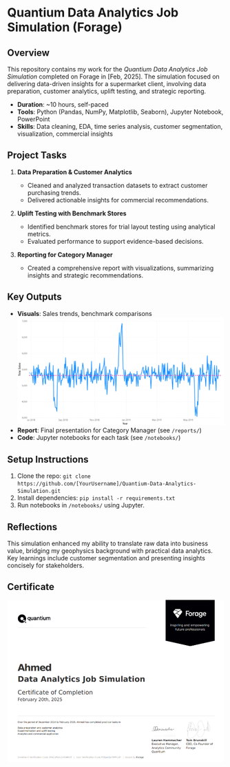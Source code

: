 # Quantium Data Analytics Job Simulation (Forage)

## Overview
This repository contains my work for the *Quantium Data Analytics Job Simulation* completed on Forage in [Feb, 2025]. The simulation focused on delivering data-driven insights for a supermarket client, involving data preparation, customer analytics, uplift testing, and strategic reporting.

- **Duration**: ~10 hours, self-paced
- **Tools**: Python (Pandas, NumPy, Matplotlib, Seaborn), Jupyter Notebook, PowerPoint
- **Skills**: Data cleaning, EDA, time series analysis, customer segmentation, visualization, commercial insights

## Project Tasks
1. **Data Preparation & Customer Analytics**
   - Cleaned and analyzed transaction datasets to extract customer purchasing trends.
   - Delivered actionable insights for commercial recommendations.

2. **Uplift Testing with Benchmark Stores**
   - Identified benchmark stores for trial layout testing using analytical metrics.
   - Evaluated performance to support evidence-based decisions.

3. **Reporting for Category Manager**
   - Created a comprehensive report with visualizations, summarizing insights and strategic recommendations.

## Key Outputs
- **Visuals**: Sales trends, benchmark comparisons ![Sales Trend](visuals/sales_trend.png)
- **Report**: Final presentation for Category Manager (see `/reports/`)
- **Code**: Jupyter notebooks for each task (see `/notebooks/`)

## Setup Instructions
1. Clone the repo: `git clone https://github.com/[YourUsername]/Quantium-Data-Analytics-Simulation.git`
2. Install dependencies: `pip install -r requirements.txt`
3. Run notebooks in `/notebooks/` using Jupyter.

## Reflections
This simulation enhanced my ability to translate raw data into business value, bridging my geophysics background with practical data analytics. Key learnings include customer segmentation and presenting insights concisely for stakeholders.

## Certificate
![Quantium Certificate](visuals/certificate.png)
